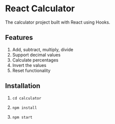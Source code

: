 # React Calculator

The  calculator project built with React using Hooks.

## Features

1. Add, subtract, multiply, divide
2. Support decimal values
3. Calculate percentages
4. Invert the values
5. Reset functionality

## Installation

1. `cd calculator`

2. `npm install`

2. `npm start`

